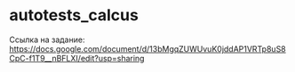 # autotests_calcus
Ссылка на задание:
https://docs.google.com/document/d/13bMgqZUWUvuK0jddAP1VRTp8uS8CpC-f1T9__nBFLXI/edit?usp=sharing